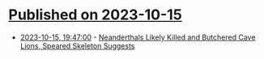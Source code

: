 # [Published on 2023-10-15](index.md)

* [2023-10-15, 19:47:00](https://soylentnews.org/article.pl?sid=23/10/14/0719201&from=rss) - [Neanderthals Likely Killed and Butchered Cave Lions, Speared Skeleton Suggests](https://soylentnews.org/article.pl?sid=23/10/14/0719201&from=rss)

